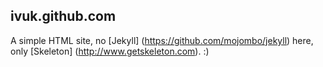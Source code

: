 ## ivuk.github.com ##
A simple HTML site, no [Jekyll] (https://github.com/mojombo/jekyll) here, only [Skeleton] (http://www.getskeleton.com). :)
